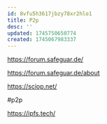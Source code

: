 ```yaml
---
id: 8vfu5h3617jbzy78xr2hlo1
title: P2p
desc: ''
updated: 1745750650774
created: 1745067983337
---
```


https://forum.safeguar.de/

https://forum.safeguar.de/about

https://sciop.net/

#p2p



https://ipfs.tech/


